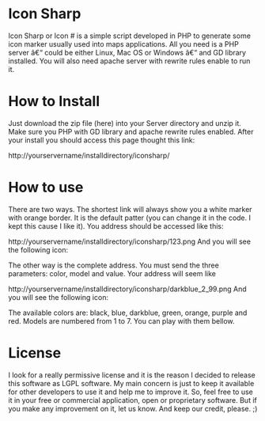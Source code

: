 # Icon Sharp
Icon Sharp or Icon # is a simple script developed in PHP to generate some icon marker usually used into maps applications. All you need is a PHP server â€“ could be either Linux, Mac OS or Windows â€“ and GD library installed. You will also need apache server with rewrite rules enable to run it.

# How to Install
Just download the zip file (here) into your Server directory and unzip it. Make sure you PHP with GD library and apache rewrite rules enabled. After your install you should access this page thought this link:

http://yourservername/installdirectory/iconsharp/
# How to use
There are two ways. The shortest link will always show you a white marker with orange border. It is the default patter (you can change it in the code. I kept this cause I like it). You address should be accessed like this:

http://yourservername/installdirectory/iconsharp/123.png
And you will see the following icon:


The other way is the complete address. You must send the three parameters: color, model and value. Your address will seem like

http://yourservername/installdirectory/iconsharp/darkblue_2_99.png
And you will see the following icon:


The available colors are: black, blue, darkblue, green, orange, purple and red. Models are numbered from 1 to 7. You can play with them bellow.

# License
I look for a really permissive license and it is the reason I decided to release this software as LGPL software. My main concern is just to keep it available for other developers to use it and help me to improve it. So, feel free to use it in your free or commercial application, open or proprietary software. But if you make any improvement on it, let us know. And keep our credit, please. ;)
